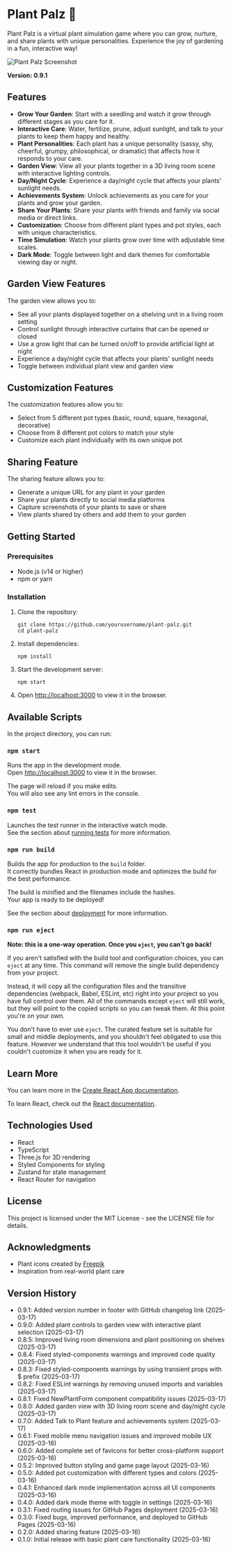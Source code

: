 # Plant Palz 🌱

Plant Palz is a virtual plant simulation game where you can grow, nurture, and share plants with unique personalities. Experience the joy of gardening in a fun, interactive way!

![Plant Palz Screenshot](public/screenshot.png)

**Version: 0.9.1**

## Features

- **Grow Your Garden**: Start with a seedling and watch it grow through different stages as you care for it.
- **Interactive Care**: Water, fertilize, prune, adjust sunlight, and talk to your plants to keep them happy and healthy.
- **Plant Personalities**: Each plant has a unique personality (sassy, shy, cheerful, grumpy, philosophical, or dramatic) that affects how it responds to your care.
- **Garden View**: View all your plants together in a 3D living room scene with interactive lighting controls.
- **Day/Night Cycle**: Experience a day/night cycle that affects your plants' sunlight needs.
- **Achievements System**: Unlock achievements as you care for your plants and grow your garden.
- **Share Your Plants**: Share your plants with friends and family via social media or direct links.
- **Customization**: Choose from different plant types and pot styles, each with unique characteristics.
- **Time Simulation**: Watch your plants grow over time with adjustable time scales.
- **Dark Mode**: Toggle between light and dark themes for comfortable viewing day or night.

## Garden View Features

The garden view allows you to:

- See all your plants displayed together on a shelving unit in a living room setting
- Control sunlight through interactive curtains that can be opened or closed
- Use a grow light that can be turned on/off to provide artificial light at night
- Experience a day/night cycle that affects your plants' sunlight needs
- Toggle between individual plant view and garden view

## Customization Features

The customization features allow you to:

- Select from 5 different pot types (basic, round, square, hexagonal, decorative)
- Choose from 8 different pot colors to match your style
- Customize each plant individually with its own unique pot

## Sharing Feature

The sharing feature allows you to:

- Generate a unique URL for any plant in your garden
- Share your plants directly to social media platforms
- Capture screenshots of your plants to save or share
- View plants shared by others and add them to your garden

## Getting Started

### Prerequisites

- Node.js (v14 or higher)
- npm or yarn

### Installation

1. Clone the repository:
   ```
   git clone https://github.com/yourusername/plant-palz.git
   cd plant-palz
   ```

2. Install dependencies:
   ```
   npm install
   ```

3. Start the development server:
   ```
   npm start
   ```

4. Open [http://localhost:3000](http://localhost:3000) to view it in the browser.

## Available Scripts

In the project directory, you can run:

### `npm start`

Runs the app in the development mode.\
Open [http://localhost:3000](http://localhost:3000) to view it in the browser.

The page will reload if you make edits.\
You will also see any lint errors in the console.

### `npm test`

Launches the test runner in the interactive watch mode.\
See the section about [running tests](https://facebook.github.io/create-react-app/docs/running-tests) for more information.

### `npm run build`

Builds the app for production to the `build` folder.\
It correctly bundles React in production mode and optimizes the build for the best performance.

The build is minified and the filenames include the hashes.\
Your app is ready to be deployed!

See the section about [deployment](https://facebook.github.io/create-react-app/docs/deployment) for more information.

### `npm run eject`

**Note: this is a one-way operation. Once you `eject`, you can't go back!**

If you aren't satisfied with the build tool and configuration choices, you can `eject` at any time. This command will remove the single build dependency from your project.

Instead, it will copy all the configuration files and the transitive dependencies (webpack, Babel, ESLint, etc) right into your project so you have full control over them. All of the commands except `eject` will still work, but they will point to the copied scripts so you can tweak them. At this point you're on your own.

You don't have to ever use `eject`. The curated feature set is suitable for small and middle deployments, and you shouldn't feel obligated to use this feature. However we understand that this tool wouldn't be useful if you couldn't customize it when you are ready for it.

## Learn More

You can learn more in the [Create React App documentation](https://facebook.github.io/create-react-app/docs/getting-started).

To learn React, check out the [React documentation](https://reactjs.org/).

## Technologies Used

- React
- TypeScript
- Three.js for 3D rendering
- Styled Components for styling
- Zustand for state management
- React Router for navigation

## License

This project is licensed under the MIT License - see the LICENSE file for details.

## Acknowledgments

- Plant icons created by [Freepik](https://www.freepik.com)
- Inspiration from real-world plant care

## Version History

- 0.9.1: Added version number in footer with GitHub changelog link (2025-03-17)
- 0.9.0: Added plant controls to garden view with interactive plant selection (2025-03-17)
- 0.8.5: Improved living room dimensions and plant positioning on shelves (2025-03-17)
- 0.8.4: Fixed styled-components warnings and improved code quality (2025-03-17)
- 0.8.3: Fixed styled-components warnings by using transient props with $ prefix (2025-03-17)
- 0.8.2: Fixed ESLint warnings by removing unused imports and variables (2025-03-17)
- 0.8.1: Fixed NewPlantForm component compatibility issues (2025-03-17)
- 0.8.0: Added garden view with 3D living room scene and day/night cycle (2025-03-17)
- 0.7.0: Added Talk to Plant feature and achievements system (2025-03-17)
- 0.6.1: Fixed mobile menu navigation issues and improved mobile UX (2025-03-16)
- 0.6.0: Added complete set of favicons for better cross-platform support (2025-03-16)
- 0.5.2: Improved button styling and game page layout (2025-03-16)
- 0.5.0: Added pot customization with different types and colors (2025-03-16)
- 0.4.1: Enhanced dark mode implementation across all UI components (2025-03-16)
- 0.4.0: Added dark mode theme with toggle in settings (2025-03-16)
- 0.3.1: Fixed routing issues for GitHub Pages deployment (2025-03-16)
- 0.3.0: Fixed bugs, improved performance, and deployed to GitHub Pages (2025-03-16)
- 0.2.0: Added sharing feature (2025-03-16)
- 0.1.0: Initial release with basic plant care functionality (2025-03-16)
